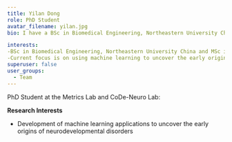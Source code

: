 ```yaml
---
title: Yilan Dong
role: PhD Student
avatar_filename: yilan.jpg
bio: I have a BSc in Biomedical Engineering, Northeastern University China and MSc in Healthcare Technologies from King's College London.

interests:
-BSc in Biomedical Engineering, Northeastern University China and MSc in Healthcare Technologies King's College London.
-Current focus is on using machine learning to uncover the early origins of neurodevelopmental disorders.
superuser: false
user_groups:
  - Team
---
```


PhD Student at the Metrics Lab and CoDe-Neuro Lab:

**Research Interests**

* Development of machine learning applications to uncover the early origins of neurodevelopmental disorders

